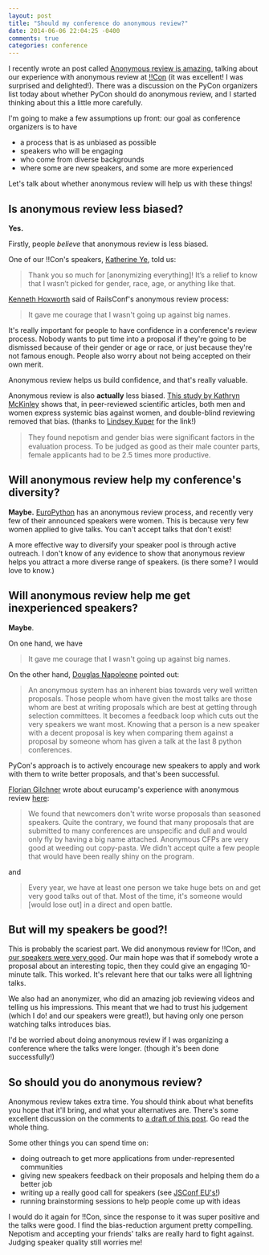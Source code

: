 ```yaml
---
layout: post
title: "Should my conference do anonymous review?"
date: 2014-06-06 22:04:25 -0400
comments: true
categories: conference
---
```


I recently wrote an post called
[Anonymous review is amazing](http://jvns.ca/blog/2014/05/28/anonymous-talk-submission-equals-amazing/),
talking about our experience with anonymous review at
[!!Con](http://bangbangcon.com/) (it was excellent! I was surprised
and delighted!). There was a discussion on the PyCon organizers list
today about whether PyCon should do anonymous review, and I started
thinking about this a little more carefully.

I'm going to make a few assumptions up front: our goal as conference
organizers is to have

* a process that is as unbiased as possible
* speakers who will be engaging
* who come from diverse backgrounds
* where some are new speakers, and some are more experienced

Let's talk about whether anonymous review will help us with these things!

## Is anonymous review less biased?

**Yes.** 

Firstly, people *believe* that anonymous review is less biased.

One of our !!Con's speakers,
[Katherine Ye](https://twitter.com/hypotext), told us:

> Thank you so much for [anonymizing everything]! It’s a relief to
> know that I wasn’t picked for gender, race, age, or anything like
> that.

[Kenneth Hoxworth](https://twitter.com/hoxworth) said of RailsConf's
anonymous review process:

> It gave me courage that I wasn't going up against big names.

It's really important for people to have confidence in a conference's
review process. Nobody wants to put time into a proposal if they're
going to be dismissed because of their gender or age or race, or just
because they're not famous enough. People also worry about not being
accepted on their own merit.

Anonymous review helps us build confidence, and that's really
valuable.

Anonymous review is also **actually** less biased.
[This study by Kathryn McKinley](http://www.cs.utexas.edu/users/mckinley/notes/blind.html)
shows that, in peer-reviewed scientific articles, both men and women
express systemic bias against women, and double-blind reviewing
removed that bias. (thanks to
[Lindsey Kuper](https://twitter.com/lindsey) for the link!)

> They found nepotism and gender bias were signiﬁcant factors in the
> evaluation process. To be judged as good as their male counter
> parts, female applicants had to be 2.5 times more productive.

## Will anonymous review help my conference's diversity?

**Maybe.** [EuroPython](https://ep2014.europython.eu) has an anonymous
  review process, and recently very few of their announced speakers
  were women. This is because very few women applied to give talks.
  You can't accept talks that don't exist!

A more effective way to diversify your speaker pool is through active
outreach. I don't know of any evidence to show that anonymous review
helps you attract a more diverse range of speakers. (is there some? I
would love to know.)

## Will anonymous review help me get inexperienced speakers?

**Maybe**.

On one hand, we have

> It gave me courage that I wasn't going up against big names.

On the other hand, [Douglas Napoleone](http://twitter.com/dougnap)
pointed out:

>  An anonymous system has an inherent bias towards very well written
>  proposals. Those people whom have given the most talks are those
>  whom are best at writing proposals which are best at getting
>  through selection committees. It becomes a feedback loop which cuts
>  out the very speakers we want most. Knowing that a person is a new
>  speaker with a decent proposal is key when comparing them against a
>  proposal by someone whom has given a talk at the last 8 python
>  conferences.

PyCon's approach is to actively encourage new speakers to apply and
work with them to write better proposals, and that's been successful.

[Florian Gilchner](https://github.com/skade) wrote about eurucamp's
experience with anonymous review
[here](https://gist.github.com/jvns/cf74079ecdded0dad502#comment-1240653):

> We found that newcomers don't write worse proposals than seasoned
> speakers. Quite the contrary, we found that many proposals that are
> submitted to many conferences are unspecific and dull and would only
> fly by having a big name attached. Anonymous CFPs are very good at
> weeding out copy-pasta. We didn't accept quite a few people that
> would have been really shiny on the program.

and

> Every year, we have at least one person we take huge bets on and get
> very good talks out of that. Most of the time, it's someone would
> [would lose out] in a direct and open battle.

## But will my speakers be good?!

This is probably the scariest part. We did anonymous review for !!Con,
and
[our speakers were very good](http://jvns.ca/blog/2014/05/28/anonymous-talk-submission-equals-amazing/).
Our main hope was that if somebody wrote a proposal about an
interesting topic, then they could give an engaging 10-minute talk.
This worked. It's relevant here that our talks were all lightning
talks.

We also had an anonymizer, who did an amazing job reviewing videos and
telling us his impressions. This meant that we had to trust his
judgement (which I do! and our speakers were great!), but having only
one person watching talks introduces bias.

I'd be worried about doing anonymous review if I was organizing a
conference where the talks were longer. (though it's been done
successfully!)

## So should you do anonymous review?

Anonymous review takes extra time. You should think about what
benefits you hope that it'll bring, and what your alternatives are.
There's some excellent discussion on the comments to
[a draft of this post](https://gist.github.com/jvns/cf74079ecdded0dad502).
Go read the whole thing.

Some other things you can spend time on:

* doing outreach to get more applications from under-represented
  communities
* giving new speakers feedback on their proposals and helping them do
  a better job
* writing up a really good call for speakers (see
  [JSConf EU's!](http://2014.jsconf.eu/call-for-speakers/))
* running brainstorming sessions to help people come up with ideas

I would do it again for !!Con, since the response to it was super
positive and the talks were good. I find the bias-reduction argument
pretty compelling. Nepotism and accepting your friends' talks are
really hard to fight against. Judging speaker quality still worries
me!
